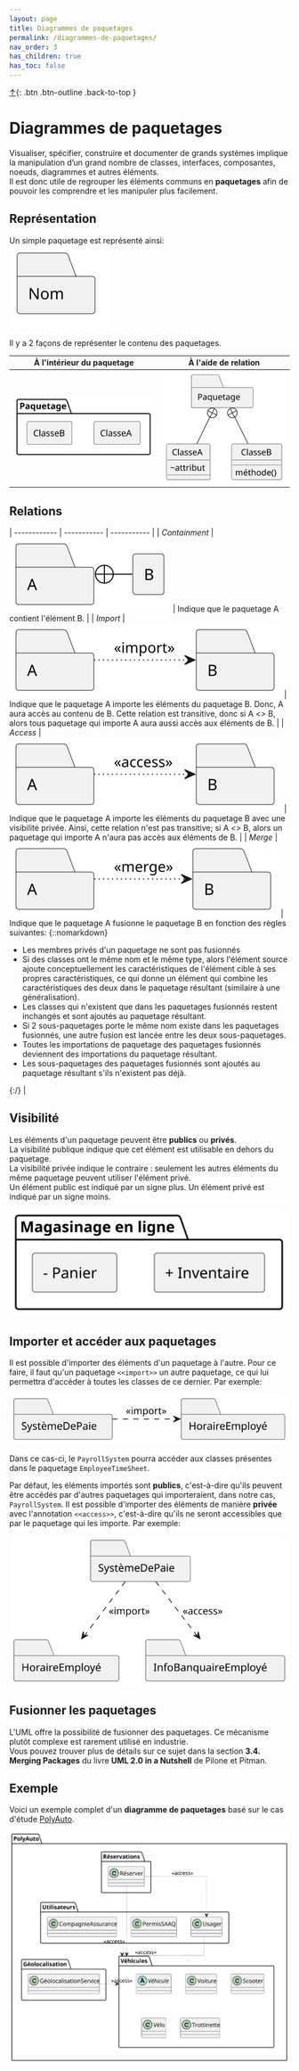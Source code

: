 ```yaml
---
layout: page
title: Diagrammes de paquetages
permalink: /diagrammes-de-paquetages/
nav_order: 3
has_children: true
has_toc: false
---
```


[↑](./#top){: .btn .btn-outline .back-to-top }

# Diagrammes de paquetages

Visualiser, spécifier, construire et documenter de grands systèmes implique la manipulation d’un grand nombre de classes, interfaces, composantes, noeuds, diagrammes et autres éléments.  
Il est donc utile de regrouper les éléments communs en **paquetages** afin de pouvoir les comprendre et les
manipuler plus facilement.

## Représentation

Un simple paquetage est représenté ainsi:  
![](/out/plant_uml/singlePackagesRepresentation/singlePackagesRepresentation.svg)

Il y a 2 façons de représenter le contenu des paquetages.

|                      À l'intérieur du paquetage                       |                         À l'aide de relation                          |
| :-------------------------------------------------------------------: | :-------------------------------------------------------------------: |
| ![](/out/plant_uml/packageReprésentation1/packageReprésentation1.svg) | ![](/out/plant_uml/packageReprésentation2/packageReprésentation2.svg) |

## Relations

| ------------ | ----------- | ----------- |
| _Containment_ | ![](/out/plant_uml/containmentRelationshipExample/containmentRelationshipExample.svg) | Indique que le paquetage A contient l'élément B. |
| _Import_ | ![](/out/plant_uml/importRelationshipExample/importRelationshipExample.svg) | Indique que le paquetage A importe les éléments du paquetage B. Donc, A aura accès au contenu de B. Cette relation est transitive, donc si A *<<import>>* B, alors tous paquetage qui importe A aura aussi accès aux éléments de B. |
| _Access_ | ![](/out/plant_uml/accessRelationshipExample/accessRelationshipExample.svg) | Indique que le paquetage A importe les éléments du paquetage B avec une visibilité privée. Ainsi, cette relation n'est pas transitive; si A *<<access>>* B, alors un paquetage qui importe A n'aura pas accès aux éléments de B. |
| _Merge_ | ![](/out/plant_uml/mergeRelationshipExample/mergeRelationshipExample.svg) | Indique que le paquetage A fusionne le paquetage B en fonction des règles suivantes: {::nomarkdown}<ul><li>Les membres privés d'un paquetage ne sont pas fusionnés</li><li>Si des classes ont le même nom et le même type, alors l'élément source ajoute conceptuellement les caractéristiques de l'élément cible à ses propres caractéristiques, ce qui donne un élément qui combine les caractéristiques des deux dans le paquetage résultant (similaire à une généralisation).</li><li>Les classes qui n'existent que dans les paquetages fusionnés restent inchangés et sont ajoutés au paquetage résultant.</li><li>Si 2 sous-paquetages porte le même nom existe dans les paquetages fusionnés, une autre fusion est lancée entre les deux sous-paquetages.</li><li>Toutes les importations de paquetage des paquetages fusionnés deviennent des importations du paquetage résultant.</li><li>Les sous-paquetages des paquetages fusionnés sont ajoutés au paquetage résultant s'ils n'existent pas déjà.</li></ul>{:/} |

## Visibilité

Les éléments d'un paquetage peuvent être **publics** ou **privés**.  
La visibilité publique indique que cet élément est utilisable en dehors du paquetage.  
La visibilité privée indique le contraire : seulement les autres éléments du même paquetage peuvent utiliser l'élément privé.  
Un élément public est indiqué par un signe plus. Un élément privé est indiqué par un signe moins.

![](/out/plant_uml/packageVisibility/packageVisibility.svg)

## Importer et accéder aux paquetages

Il est possible d'importer des éléments d'un paquetage à l'autre. Pour ce faire, il faut qu'un paquetage `<<import>>` un autre paquetage, ce qui lui permettra d'accéder à toutes les classes de ce dernier. Par exemple:

![](/out/plant_uml/importRelationPackage/importRelationPackage.svg)

Dans ce cas-ci, le `PayrollSystem` pourra accéder aux classes présentes dans le paquetage `EmployeeTimeSheet`.

Par défaut, les éléments importés sont **publics**, c'est-à-dire qu'ils peuvent être accédés par d'autres paquetages qui importeraient, dans notre cas, `PayrollSystem`.
Il est possible d'importer des éléments de manière **privée** avec l'annotation `<<access>>`, c'est-à-dire qu'ils ne seront accessibles que par le paquetage qui les importe. Par exemple:

![](/out/plant_uml/accessRelationPackage/accessRelationPackage.svg)

## Fusionner les paquetages

L'UML offre la possibilité de fusionner des paquetages. Ce mécanisme plutôt complexe est rarement utilisé en industrie.  
Vous pouvez trouver plus de détails sur ce sujet dans la section **3.4. Merging Packages** du livre **UML 2.0 in a Nutshell** de Pilone et Pitman.

## Exemple

Voici un exemple complet d'un **diagramme de paquetages** basé sur le cas d'étude [PolyAuto](../polyauto/).

![](/out/plant_uml/exempleDiagPaquet/exempleDiagPaquet.svg)
